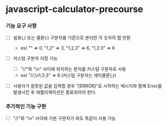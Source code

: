 # javascript-calculator-precourse

### 기능 요구 사항

- [ ] 쉼표(,) 또는 콜론(:) 구분자를 기준으로 분리한 각 숫자의 합 반환
  - ex) "" => 0, "1,2" => 3, "1,2,3" => 6, "1,2:3" => 6
- [ ] 커스텀 구분자 지정 가능

  - [ ] "//"와 "\n" 사이에 위치하는 문자를 커스텀 구분자로 사용
  - ex) "//;\n1;2;3" => 6 (커스텀 구분자는 세미콜론(;))

- [ ] 사용자가 잘못된 값을 입력할 경우 "[ERROR]"로 시작하는 메시지와 함께 Error를 발생시킨 후 애플리케이션은 종료되어야 한다.

### 추가적인 기능 구현

- [ ] "//"와 "\n" 사이에 기본 구분자가 와도 똑같이 사용 가능

